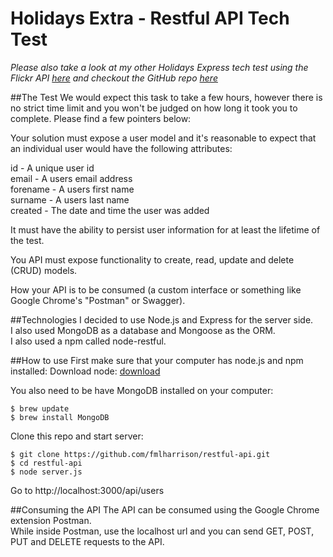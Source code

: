 # Holidays Extra - Restful API Tech Test

*Please also take a look at my other Holidays Express tech test using the Flickr API [here](https://random-flickr-feed.herokuapp.com/index.html) and checkout the GitHub repo [here](https://github.com/fmlharrison/holidaysextra_tech_test)*

##The Test
We would expect this task to take a few hours, however there is no strict time limit and you won't be judged on how long it took you to complete. Please find a few pointers below:  

Your solution must expose a user model and it's reasonable to expect that an individual user would have the following attributes:  

id - A unique user id  
email - A users email address  
forename - A users first name  
surname - A users last name  
created - The date and time the user was added  

It must have the ability to persist user information for at least the lifetime of the test.  

You API must expose functionality to create, read, update and delete (CRUD) models.  

How your API is to be consumed (a custom interface or something like Google Chrome's "Postman" or Swagger).  

##Technologies
I decided to use Node.js and Express for the server side.   
I also used MongoDB as a database and Mongoose as the ORM.  
I also used a npm called node-restful.  

##How to use
First make sure that your computer has node.js and npm installed:
Download node: [download](https://nodejs.org/en/)  

You also need to be have MongoDB installed on your computer:
```
$ brew update  
$ brew install MongoDB
```

Clone this repo and start server:
```
$ git clone https://github.com/fmlharrison/restful-api.git
$ cd restful-api
$ node server.js
```
Go to http://localhost:3000/api/users

##Consuming the API
The API can be consumed using the Google Chrome extension Postman.  
While inside Postman, use the localhost url and you can send GET, POST, PUT and DELETE requests to the API.
